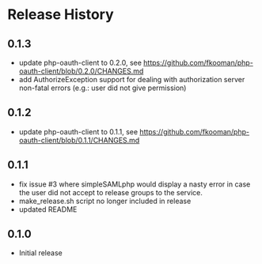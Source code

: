 # Release History

## 0.1.3
* update php-oauth-client to 0.2.0, see
  https://github.com/fkooman/php-oauth-client/blob/0.2.0/CHANGES.md
* add AuthorizeException support for dealing with authorization server
  non-fatal errors (e.g.: user did not give permission)

## 0.1.2
* update php-oauth-client to 0.1.1, see 
  https://github.com/fkooman/php-oauth-client/blob/0.1.1/CHANGES.md

## 0.1.1
* fix issue #3 where simpleSAMLphp would display a nasty error in case the user
  did not accept to release groups to the service.
* make_release.sh script no longer included in release
* updated README

## 0.1.0
* Initial release
